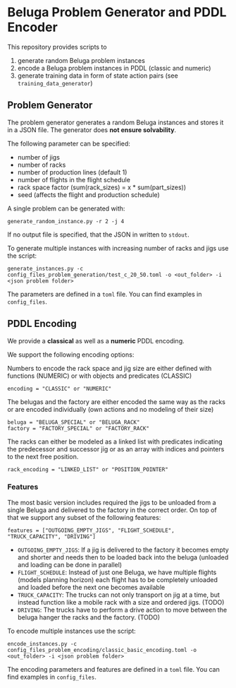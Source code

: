 # Beluga Problem Generator and PDDL Encoder

This repository provides scripts to 

1. generate random Beluga problem instances 
2. encode a Beluga problem instances in PDDL (classic and numeric)
3. generate training data in form of state action pairs (see `training_data_generator`)

## Problem Generator

The problem generator generates a random Beluga instances and stores it in a JSON file.
The generator does **not ensure solvability**.

The following parameter can be specified:

* number of jigs
* number of racks
* number of production lines (default 1)
* number of flights in the flight schedule
* rack space factor (sum(rack_sizes) = x * sum(part_sizes))
* seed (affects the flight and production schedule)

A single problem can be generated with:

    generate_random_instance.py -r 2 -j 4


If no output file is specified, that the JSON in written to `stdout`.

To generate multiple instances with increasing number of racks and jigs 
use the script:

    generate_instances.py -c config_files_problem_generation/test_c_20_50.toml -o <out_folder> -i <json problem folder>


The parameters are defined in a `toml` file.
You can find examples in `config_files`.

## PDDL Encoding

We provide a **classical** as well as a **numeric** PDDL encoding.

We support the following encoding options:

Numbers to encode the rack space and jig size are either defined with functions (NUMERIC)
or with objects and predicates (CLASSIC)

    encoding = "CLASSIC" or "NUMERIC"

The belugas and the factory are either encoded the same way as the racks 
or are encoded individually (own actions and no modeling of their size)

    beluga = "BELUGA_SPECIAL" or "BELUGA_RACK"
    factory = "FACTORY_SPECIAL" or "FACTORY_RACK"


The racks can either be modeled as a linked list with predicates indicating the 
predecessor and successor jig or as an array with indices and pointers to the 
next free position.

    rack_encoding = "LINKED_LIST" or "POSITION_POINTER"

### Features 
The most basic version includes required the jigs to be unloaded from a single 
Beluga and delivered to the factory in the correct order.
On top of that we support any subset of the following features:

    features = ["OUTGOING_EMPTY_JIGS", "FLIGHT_SCHEDULE", "TRUCK_CAPACITY", "DRIVING"]

* `OUTGOING_EMPTY_JIGS`: If a jig is delivered to the factory it becomes empty and shorter
and needs then to be loaded back into the beluga (unloaded and loading can be done in 
parallel)
* `FLIGHT_SCHEDULE`: Instead of just one Beluga, we have multiple flights (models planning horizon)
each flight has to be completely unloaded and loaded before the next one becomes available
* `TRUCK_CAPACITY`: The trucks can not only transport on jig at a time, but instead function like a mobile 
rack with a size and ordered jigs. (TODO)
* `DRIVING`: The trucks have to perform a drive action to move between the beluga 
hanger the racks and the factory. (TODO)

To encode multiple instances use the script:

    encode_instances.py -c config_files_problem_encoding/classic_basic_encoding.toml -o <out_folder> -i <json problem folder>

The encoding parameters and features are defined in a `toml` file.
You can find examples in `config_files`.